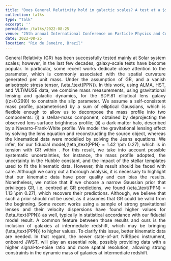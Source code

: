 ```yaml
---
title: "Does General Relativity hold in galactic scales? A test at a $$z \\sim 0.3$$ elliptical lens galaxy"
collection: talks
type: "Talk"
excerpt: ''
permalink: /talks/2022-08-25
venue: "25th annual International Conference on Particle Physics and Cosmology (COSMO’22)"
date: 2022-08-25
location: "Rio de Janeiro, Brazil"
---
```

<div style="text-align: justify">

General Relativity (GR) has been successfully tested mainly at Solar system scales; however, in the last few decades, galaxy-scale tests have become popular. In particular, some recent works dedicate close attention to the parameter, which is commonly associated with the spatial curvature generated per unit mass. Under the assumption of GR, and a vanish anisotropic stress tensor, \(\eta_\text{PPN}\). In this work, using ALMA, HST, and VLT/MUSE data, we combine mass measurements, using gravitational lensing and galactic dynamics, for the SDP.81 elliptical lens galaxy  \((z=0.299)\) to constrain the slip parameter. We assume a self-consistent mass profile, parameterised by a sum of elliptical Gaussians, which is flexible enough to allow us to decompose the mass profile into two components: (i) a stellar-mass component, obtained by deprojecting the observed lens surface brightness profile; (ii) a dark matter halo, described by a Navarro-Frank-White profile. We model the gravitational lensing effect by solving the lens equation and reconstructing the source object, whereas the kinematical data were modelled by solving the Jeans equations. We infer, for our fiducial model,\(\eta_\text{PPN} = 1.42 \pm 0.27\), which is in tension with GR within . For this result, we take into account possible systematic uncertainties, for instance, the mass profile adopted, the uncertainty in the Hubble constant, and the impact of the stellar templates used to fit the kinematic data. However, this result should be faced with care. Although we carry out a thorough analysis, it is necessary to highlight that our kinematic data have poor quality and can bias the results. Nonetheless, we notice that if we choose a narrow Gaussian prior that privileges GR, i.e. centred at GR predictions, we found \(\eta_\text{PPN} = 1.13 \pm 0.27\), which recovers their predictions. Although, we believe that such a prior should not be used, as it assumes that GR could be valid from the beginning. Some recent works using a sample of strong gravitational lenses and their velocity dispersions have found higher values for \(\eta_\text{PPN}\) as well, typically in statistical accordance with our fiducial model result. A common feature between those results and ours is the inclusion of galaxies at intermediate redshift, which may be bringing \(\eta_\text{PPN}\) to higher values. To clarify this issue, better kinematic data are needed. In that regard, the newer state-of-art NIRSpec instrument, onboard JWST, will play an essential role, possibly providing data with a higher signal-to-noise ratio and more spatial resolution, allowing strong constraints in the dynamic mass of galaxies at intermediate redshift.
</div>
